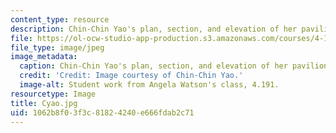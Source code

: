 ```yaml
---
content_type: resource
description: Chin-Chin Yao's plan, section, and elevation of her pavilion.
file: https://ol-ocw-studio-app-production.s3.amazonaws.com/courses/4-191-introduction-to-integrated-design-fall-2006/1062b8f03f3c81824240e666fdab2c71_Cyao.jpg
file_type: image/jpeg
image_metadata:
  caption: Chin-Chin Yao's plan, section, and elevation of her pavilion.
  credit: 'Credit: Image courtesy of Chin-Chin Yao.'
  image-alt: Student work from Angela Watson's class, 4.191.
resourcetype: Image
title: Cyao.jpg
uid: 1062b8f0-3f3c-8182-4240-e666fdab2c71
---
```

